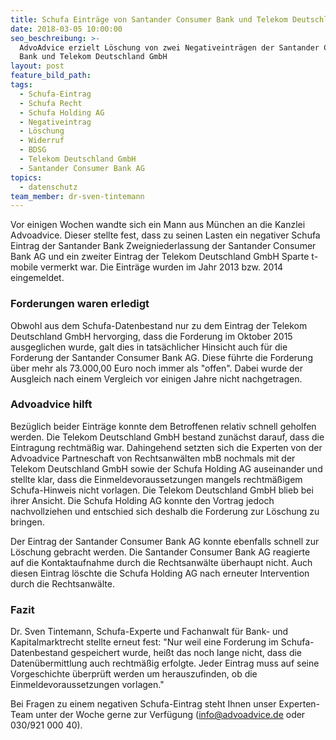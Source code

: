 ```yaml
---
title: Schufa Einträge von Santander Consumer Bank und Telekom Deutschland gelöscht
date: 2018-03-05 10:00:00
seo_beschreibung: >-
  AdvoAdvice erzielt Löschung von zwei Negativeinträgen der Santander Consumer
  Bank und Telekom Deutschland GmbH
layout: post
feature_bild_path:
tags:
  - Schufa-Eintrag
  - Schufa Recht
  - Schufa Holding AG
  - Negativeintrag
  - Löschung
  - Widerruf
  - BDSG
  - Telekom Deutschland GmbH
  - Santander Consumer Bank AG
topics:
  - datenschutz
team_member: dr-sven-tintemann
---
```


Vor einigen Wochen wandte sich ein Mann aus München an die Kanzlei Advoadvice. Dieser stellte fest, dass zu seinen Lasten ein negativer Schufa Eintrag der Santander Bank Zweigniederlassung der Santander Consumer Bank AG und ein zweiter Eintrag der Telekom Deutschland GmbH Sparte t-mobile vermerkt war. Die Einträge wurden im Jahr 2013 bzw. 2014 eingemeldet.

### Forderungen waren erledigt

Obwohl aus dem Schufa-Datenbestand nur zu dem Eintrag der Telekom Deutschland GmbH hervorging, dass die Forderung im Oktober 2015 ausgeglichen wurde, galt dies in tatsächlicher Hinsicht auch für die Forderung der Santander Consumer Bank AG. Diese führte die Forderung über mehr als 73.000,00 Euro noch immer als "offen". Dabei wurde der Ausgleich nach einem Vergleich vor einigen Jahre nicht nachgetragen.

### Advoadvice hilft

Bezüglich beider Einträge konnte dem Betroffenen relativ schnell geholfen werden. Die Telekom Deutschland GmbH bestand zunächst darauf, dass die Eintragung rechtmäßig war. Dahingehend setzten sich die Experten von der Advoadvice Partneschaft von Rechtsanwälten mbB nochmals mit der Telekom Deutschland GmbH sowie der Schufa Holding AG auseinander und stellte klar, dass die Einmeldevoraussetzungen mangels rechtmäßigem Schufa-Hinweis nicht vorlagen. Die Telekom Deutschland GmbH blieb bei ihrer Ansicht. Die Schufa Holding AG konnte den Vortrag jedoch nachvollziehen und entschied sich deshalb die Forderung zur Löschung zu bringen.

Der Eintrag der Santander Consumer Bank AG konnte ebenfalls schnell zur Löschung gebracht werden. Die Santander Consumer Bank AG reagierte auf die Kontaktaufnahme durch die Rechtsanwälte überhaupt nicht. Auch diesen Eintrag löschte die Schufa Holding AG nach erneuter Intervention durch die Rechtsanwälte.

### Fazit

Dr. Sven Tintemann, Schufa-Experte und Fachanwalt für Bank- und Kapitalmarktrecht stellte erneut fest: "Nur weil eine Forderung im Schufa-Datenbestand gespeichert wurde, heißt das noch lange nicht, dass die Datenübermittlung auch rechtmäßig erfolgte. Jeder Eintrag muss auf seine Vorgeschichte überprüft werden um herauszufinden, ob die Einmeldevoraussetzungen vorlagen."

Bei Fragen zu einem negativen Schufa-Eintrag steht Ihnen unser Experten-Team unter der Woche gerne zur Verfügung (info@advoadvice.de oder 030/921 000 40).